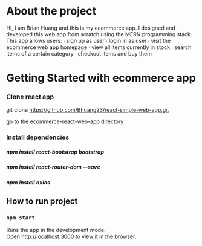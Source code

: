 # About the project

Hi, I am Brian Huang and this is my ecommerce app.
I designed and developed this web app from scratch using the MERN programming stack. 
This app allows users:
∙ sign up as user
∙ login in as user
∙ visit the ecommerce web app homepage
∙ view all items currently in stock
∙ search items of a certain category
∙ checkout items and buy them


# Getting Started with ecommerce app

### Clone react app
git clone https://github.com/Bhuang23/react-simple-web-app.git

go to the ecommerce-react-web-app directory


### Install dependencies
##### npm install react-bootstrap bootstrap
##### npm install react-router-dom --save
##### npm install axios
## How to run project
### `npm start`

Runs the app in the development mode.\
Open [http://localhost:3000](http://localhost:3000) to view it in the browser.

